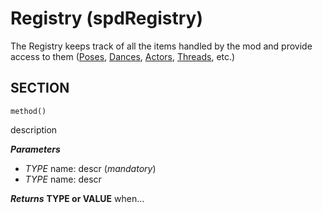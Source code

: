 # Registry (spdRegistry)
The Registry keeps track of all the items handled by the mod and provide access to them ([Poses](spdPose.md), [Dances](spdDance.md), [Actors](spdActor.md), [Threads](spodThread.md), etc.)


## SECTION
```
method()
```
description

**_Parameters_**
* _TYPE_ name: descr (_mandatory_)
* _TYPE_ name: descr

**_Returns_**
**TYPE or VALUE** when...




